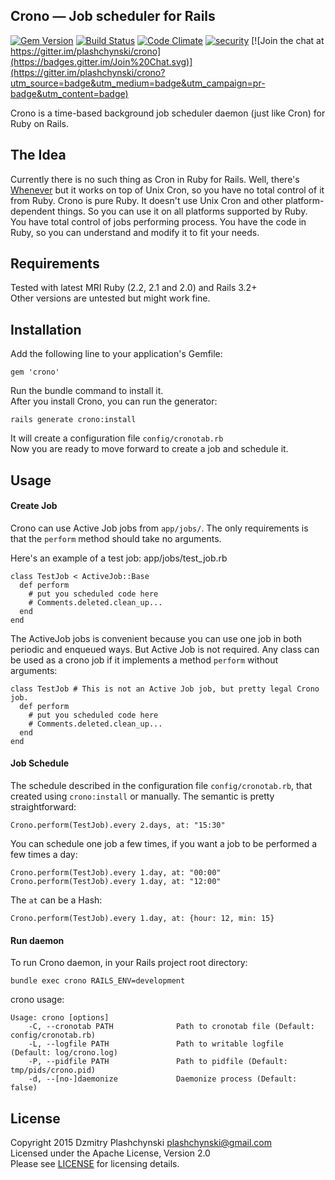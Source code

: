 Crono — Job scheduler for Rails
------------------------
[![Gem Version](https://badge.fury.io/rb/crono.svg)](http://badge.fury.io/rb/crono)
[![Build Status](https://travis-ci.org/plashchynski/crono.svg?branch=master)](https://travis-ci.org/plashchynski/crono)
[![Code Climate](https://codeclimate.com/github/plashchynski/crono/badges/gpa.svg)](https://codeclimate.com/github/plashchynski/crono)
[![security](https://hakiri.io/github/plashchynski/crono/master.svg)](https://hakiri.io/github/plashchynski/crono/master)
[![Join the chat at https://gitter.im/plashchynski/crono](https://badges.gitter.im/Join%20Chat.svg)](https://gitter.im/plashchynski/crono?utm_source=badge&utm_medium=badge&utm_campaign=pr-badge&utm_content=badge)

Crono is a time-based background job scheduler daemon (just like Cron) for Ruby on Rails.


## The Idea

Currently there is no such thing as Cron in Ruby for Rails. Well, there's [Whenever](https://github.com/javan/whenever) but it works on top of Unix Cron, so you have no total control of it from Ruby. Crono is pure Ruby. It doesn't use Unix Cron and other platform-dependent things. So you can use it on all platforms supported by Ruby. You have total control of jobs performing process. You have the code in Ruby, so you can understand and modify it to fit your needs.


## Requirements

Tested with latest MRI Ruby (2.2, 2.1 and 2.0) and Rails 3.2+  
Other versions are untested but might work fine.


## Installation

Add the following line to your application's Gemfile:

    gem 'crono'

Run the bundle command to install it.  
After you install Crono, you can run the generator:

    rails generate crono:install

It will create a configuration file `config/cronotab.rb`  
Now you are ready to move forward to create a job and schedule it.


## Usage

#### Create Job

Crono can use Active Job jobs from `app/jobs/`. The only requirements is that the `perform` method should take no arguments.

Here's an example of a test job:
app/jobs/test_job.rb

    class TestJob < ActiveJob::Base
      def perform
        # put you scheduled code here
        # Comments.deleted.clean_up...
      end
    end

The ActiveJob jobs is convenient because you can use one job in both periodic and enqueued ways. But Active Job is not required. Any class can be used as a crono job if it implements a method `perform` without arguments:

    class TestJob # This is not an Active Job job, but pretty legal Crono job.
      def perform
        # put you scheduled code here
        # Comments.deleted.clean_up...
      end
    end


#### Job Schedule

The schedule described in the configuration file `config/cronotab.rb`, that created using `crono:install` or manually. The semantic is pretty straightforward:

    Crono.perform(TestJob).every 2.days, at: "15:30"

You can schedule one job a few times, if you want a job to be performed a few times a day:

    Crono.perform(TestJob).every 1.day, at: "00:00"
    Crono.perform(TestJob).every 1.day, at: "12:00"

The `at` can be a Hash:

    Crono.perform(TestJob).every 1.day, at: {hour: 12, min: 15}


#### Run daemon

To run Crono daemon, in your Rails project root directory:

    bundle exec crono RAILS_ENV=development

crono usage:
```
Usage: crono [options]
    -C, --cronotab PATH              Path to cronotab file (Default: config/cronotab.rb)
    -L, --logfile PATH               Path to writable logfile (Default: log/crono.log)
    -P, --pidfile PATH               Path to pidfile (Default: tmp/pids/crono.pid)
    -d, --[no-]daemonize             Daemonize process (Default: false)
```

## License

Copyright 2015 Dzmitry Plashchynski <plashchynski@gmail.com>  
Licensed under the Apache License, Version 2.0  
Please see [LICENSE](https://github.com/plashchynski/crono/blob/master/LICENSE) for licensing details.
